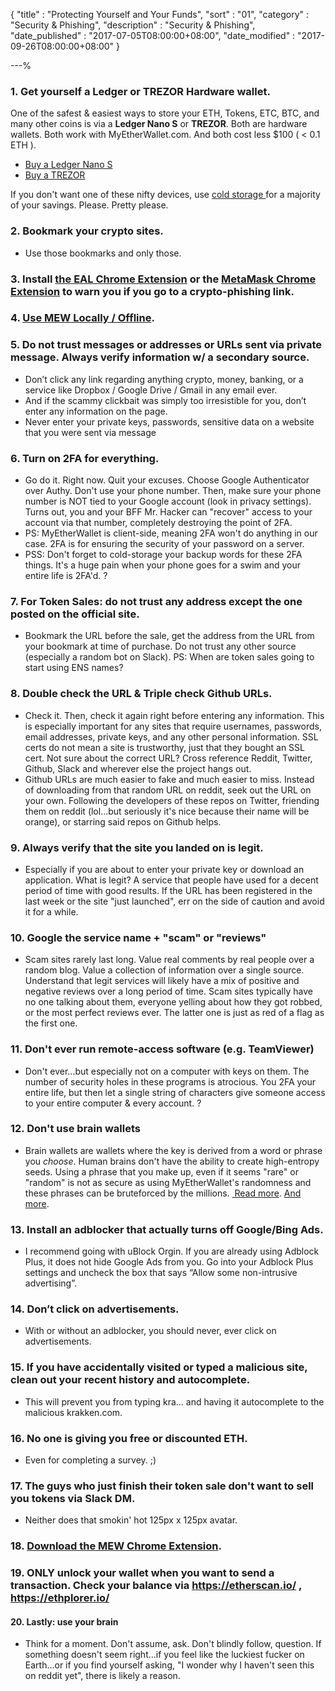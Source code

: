 {
"title"       : "Protecting Yourself and Your Funds",
"sort"        : "01",
"category"    : "Security & Phishing",
"description" : "Security & Phishing",
"date_published" : "2017-07-05T08:00:00+08:00",
"date_modified"  : "2017-09-26T08:00:00+08:00"
}

---%




### 1. Get yourself a Ledger or TREZOR Hardware wallet.
<p id="pyayfp_1">
One of the safest &amp; easiest ways to store your ETH, Tokens, ETC, BTC, and many other coins is via a <strong>Ledger Nano S</strong> or <strong>TREZOR</strong>. Both are hardware wallets. Both work with MyEtherWallet.com. And both cost less $100 ( &lt; 0.1 ETH ).
</p>
<ul>
  <li id="pyayfl_1">
    <a href='https://www.ledgerwallet.com/r/fa4b?path=/products/' target='_blank'>Buy a Ledger Nano S</a>
  </li>
  <li id="pyayfl_2">
    <a href='https://trezor.io/?a=myetherwallet.com' target='_blank'> Buy a TREZOR</a>
  </li>
</ul>

<p id="pyayfp_2">
If you don't want one of these nifty devices, use <a href='https://kb.myetherwallet.com/offline/ethereum-cold-storage-with-myetherwallet.html' target='_blank'>cold storage </a> for a majority of your savings. Please. Pretty please.
</p>

### 2. Bookmark your crypto sites.
<ul>
  <li id="pyayfl_3">
    Use those bookmarks and only those.
  </li>
</ul>

### 3. Install [the EAL Chrome Extension](https://chrome.google.com/webstore/detail/etheraddresslookup/pdknmigbbbhmllnmgdfalmedcmcefdfn) or the [MetaMask Chrome Extension](https://chrome.google.com/webstore/detail/metamask/nkbihfbeogaeaoehlefnkodbefgpgknn) to warn you if you go to a crypto-phishing link.

### 4. [Use MEW Locally / Offline](https://kb.myetherwallet.com/offline/running-myetherwallet-locally.html).

### 5. Do not trust messages or addresses or URLs sent via private message. Always verify information w/ a secondary source.
<ul>
  <li id="pyayfl_4">
    Don’t click any link regarding anything crypto, money, banking, or a service like Dropbox / Google Drive / Gmail in any email ever.
  </li>
  <li id="pyayfl_5">
    And if the scammy clickbait was simply too irresistible for you, don’t enter any information on the page.
  </li>
  <li id="pyayfl_6">
    Never enter your private keys, passwords, sensitive data on a website that you were sent via message
  </li>
</ul>

### 6. Turn on 2FA for everything.
<ul>
  <li id="pyayfl_7">
    Go do it. Right now. Quit your excuses. Choose Google Authenticator over Authy. Don't use your phone number. Then, make sure your phone number is NOT tied to your Google account (look in privacy settings). Turns out, you and your BFF Mr. Hacker can "recover" access to your account via that number, completely destroying the point of 2FA.
  </li>
  <li id="pyayfl_8">
    PS: MyEtherWallet is client-side, meaning 2FA won't do anything in our case. 2FA is for ensuring the security of your password on a server.
  </li>
  <li id="pyayfl_9">
    PSS: Don't forget to cold-storage your backup words for these 2FA things. It's a huge pain when your phone goes for a swim and your entire life is 2FA'd. ?
  </li>
</ul>

### 7. For Token Sales: do not trust any address except the one posted on the official site.
<ul>
  <li id="pyayfl_10">
    Bookmark the URL before the sale, get the address from the URL from your bookmark at time of purchase. Do not trust any other source (especially a random bot on Slack). PS: When are token sales going to start using ENS names?
  </li>
</ul>

### 8. Double check the URL & Triple check Github URLs.
<ul>
  <li id="pyayfl_11">
    Check it. Then, check it again right before entering any information. This is especially important for any sites that require usernames, passwords, email addresses, private keys, and any other personal information. SSL certs do not mean a site is trustworthy, just that they bought an SSL cert. Not sure about the correct URL? Cross reference Reddit, Twitter, Github, Slack and wherever else the project hangs out.
  </li>
  <li id="pyayfl_12">
    Github URLs are much easier to fake and much easier to miss. Instead of downloading from that random URL on reddit, seek out the URL on your own. Following the developers of these repos on Twitter, friending them on reddit (lol...but seriously it's nice because their name will be orange), or starring said repos on Github helps.
  </li>
</ul>

### 9. Always verify that the site you landed on is legit.
<ul>
  <li id="pyayfl_13">
    Especially if you are about to enter your private key or download an application. What is legit? A service that people have used for a decent period of time with good results. If the URL has been registered in the last week or the site "just launched", err on the side of caution and avoid it for a while.
  </li>
</ul>

### 10. Google the service name + "scam" or "reviews"
 <ul>
   <li id="pyayfl_14">
     Scam sites rarely last long. Value real comments by real people over a random blog. Value a collection of information over a single source. Understand that legit services will likely have a mix of positive and negative reviews over a long period of time. Scam sites typically have no one talking about them, everyone yelling about how they got robbed, or the most perfect reviews ever. The latter one is just as red of a flag as the first one.
   </li>
 </ul>

### 11. Don't ever run remote-access software (e.g. TeamViewer)
<ul>
  <li id="pyayfl_15">
    Don't ever...but especially not on a computer with keys on them. The number of security holes in these programs is atrocious. You 2FA your entire life, but then let a single string of characters give someone access to your entire computer & every account. ?
  </li>
</ul>

### 12. Don't use brain wallets
<ul>
  <li id="pyayfl_16">
    Brain wallets are wallets where the key is derived from a word or phrase you <em>choose</em>. Human brains don't have the ability to create high-entropy seeds. Using a phrase that you make up, even if it seems "rare" or "random" is not as secure as using MyEtherWallet's randomness and these phrases can be bruteforced by the millions. <a href='https://arstechnica.com/security/2013/10/how-the-bible-and-youtube-are-fueling-the-next-frontier-of-password-cracking/' target='_blank'> Read more</a>. <a href='https://arstechnica.com/security/2016/02/password-cracking-attacks-on-bitcoin-wallets-net-103000/' target='_blank'> And more</a>.
  </li>
</ul>

### 13. Install an adblocker that actually turns off Google/Bing Ads.
<ul>
  <li id="pyayfl_17">
    I recommend going with uBlock Orgin. If you are already using Adblock Plus, it does not hide Google Ads from you. Go into your Adblock Plus settings and uncheck the box that says “Allow some non-intrusive advertising”.
  </li>
</ul>

### 14. Don’t click on advertisements.
<ul>
  <li id="pyayfl_18">
    With or without an adblocker, you should never, ever click on advertisements.
  </li>
</ul>

### 15. If you have accidentally visited or typed a malicious site, clean out your recent history and autocomplete.
<ul>
  <li id="pyayfl_19">
    This will prevent you from typing kra… and having it autocomplete to the malicious krakken.com.
  </li>
</ul>


### 16. No one is giving you free or discounted ETH.
<ul>
  <li id="pyayfl_20">
    Even for completing a survey. ;)
  </li>
</ul>

### 17. The guys who just finish their token sale don't want to sell you tokens via Slack DM.
<ul>
  <li id="pyayfl_21">
    Neither does that smokin' hot 125px x 125px avatar.
  </li>
</ul>

### 18. <a href='https://chrome.google.com/webstore/detail/myetherwallet/nlbmnnijcnlegkjjpcfjclmcfggfefdm?hl=en' target='_blank'> Download the MEW Chrome Extension</a>.

### 19. ONLY unlock your wallet when you want to send a transaction. Check your balance via <a href='https://etherscan.io/' target='_blank'> https://etherscan.io/ </a>, <a href='https://ethplorer.io/' target='_blank'>https://ethplorer.io/</a>

#### 20. Lastly: use your brain
<ul>
  <li id="pyayfl_22">
    Think for a moment. Don't assume, ask. Don't blindly follow, question. If something doesn't seem right...if you feel like the luckiest fucker on Earth...or if you find yourself asking, "I wonder why I haven't seen this on reddit yet", there is likely a reason.
  </li>
</ul>

